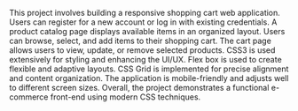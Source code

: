 This project involves building a responsive shopping cart web application.
Users can register for a new account or log in with existing credentials.
A product catalog page displays available items in an organized layout.
Users can browse, select, and add items to their shopping cart.
The cart page allows users to view, update, or remove selected products.
CSS3 is used extensively for styling and enhancing the UI/UX.
Flex box is used to create flexible and adaptive layouts.
CSS Grid is implemented for precise alignment and content organization.
The application is mobile-friendly and adjusts well to different screen sizes.
Overall, the project demonstrates a functional e-commerce front-end using modern CSS techniques.
